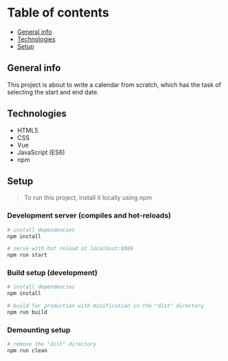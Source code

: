 # Table of contents

- [General info](#general-info)
- [Technologies](#technologies)
- [Setup](#setup)

## General info

This project is about to write a calendar from scratch, which has the task of selecting the start and end date.
## Technologies

- HTML5
- CSS
- Vue
- JavaScript (ES6)
- npm

## Setup

> To run this project, install it locally using npm

### Development server (compiles and hot-reloads)

```bash
# install dependencies
npm install

# serve with hot reload at localhost:8080
npm run start
```

### Build setup (development)

```bash
# install dependencies
npm install

# build for production with minification in the "dist" directory
npm run build
```

### Demounting setup

```bash
# remove the "dist" directory
npm run clean
```
